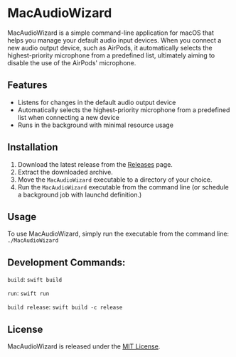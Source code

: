 # MacAudioWizard

MacAudioWizard is a simple command-line application for macOS that helps you manage your default audio input devices. When you connect a new audio output device, such as AirPods, it automatically selects the highest-priority microphone from a predefined list, ultimately aiming to disable the use of the AirPods' microphone.

## Features

- Listens for changes in the default audio output device
- Automatically selects the highest-priority microphone from a predefined list when connecting a new device
- Runs in the background with minimal resource usage

## Installation

1. Download the latest release from the [Releases](https://github.com/username/MacAudioWizard/releases) page.
2. Extract the downloaded archive.
3. Move the `MacAudioWizard` executable to a directory of your choice.
4. Run the `MacAudioWizard` executable from the command line (or schedule a background job with launchd definition.)

## Usage

To use MacAudioWizard, simply run the executable from the command line: `./MacAudioWizard`

## Development Commands:
`build`: `swift build`

`run`: `swift run`

`build release`: `swift build -c release`

## License

MacAudioWizard is released under the [MIT License](LICENSE).
